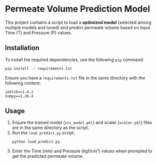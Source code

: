 # Permeate Volume Prediction Model

This project contains a script to load a **optimized model** (selected among multiple models and tuned) and predict permeate volume based on input Time (T) and Pressure (P) values.

## Installation

To install the required dependencies, use the following `pip` command:

```bash
pip install -r requirements.txt
```

Ensure you have a `requirements.txt` file in the same directory with the following content:

```
joblib==1.4.2
numpy==1.26.4
```

## Usage

1. Ensure the trained model (`stc_model.pkl`) and scaler (`scaler.pkl`) files are in the same directory as the script.
2. Run the `load_predict.py` script:
   ```bash
   python load_predict.py
   ```
3. Enter the Time (min) and Pressure (kgf/cm²) values when prompted to get the predicted permeate volume.

